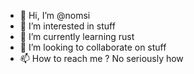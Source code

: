 - 👋 Hi, I’m @nomsi
- 👀 I’m interested in stuff
- 🌱 I’m currently learning rust
- 💞️ I’m looking to collaborate on stuff
- 📫 How to reach me ? No seriously how

<!---
nomsi/nomsi is a ✨ special ✨ repository because its `README.md` (this file) appears on your GitHub profile.
You can click the Preview link to take a look at your changes.
--->
